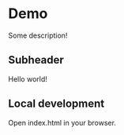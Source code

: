 # Demo
Some description!
## Subheader
Hello world!
## Local development
Open index.html in your browser.